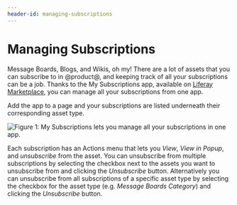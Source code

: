```yaml
---
header-id: managing-subscriptions
---
```


# Managing Subscriptions

Message Boards, Blogs, and Wikis, oh my! There are a lot of assets that you can 
subscribe to in @product@, and keeping track of all your subscriptions can be a 
job. Thanks to the My Subscriptions app, available on 
[Liferay Marketplace](https://web.liferay.com/marketplace), 
you can manage all your subscriptions from one app.

Add the app to a page and your subscriptions are listed underneath their 
corresponding asset type.

![Figure 1: My Subscriptions lets you manage all your subscriptions in one app.](../../../images/my-subscriptions.png)

Each subscription has an Actions menu that lets you *View*, *View in Popup*, 
and *unsubscribe* from the asset. You can unsubscribe from multiple 
subscriptions by selecting the checkbox next to the assets you want to 
unsubscribe from and clicking the *Unsubscribe* button. Alternatively you can 
unsubscribe from all subscriptions of a specific asset type by selecting the 
checkbox for the asset type (e.g. *Message Boards Category*) and clicking the 
*Unsubscribe* button.
